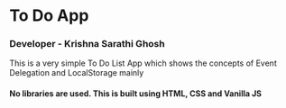 # To Do App
<h3>Developer - Krishna Sarathi Ghosh</h3>
<p>This is a very simple To Do List App which shows the concepts of Event Delegation and LocalStorage mainly</p>
<h4>No libraries are used. This is built using HTML, CSS and Vanilla JS</h4>
